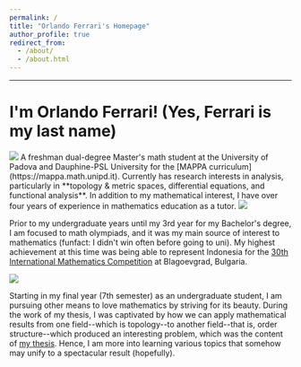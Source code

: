 ```yaml
---
permalink: /
title: "Orlando Ferrari's Homepage"
author_profile: true
redirect_from: 
  - /about/
  - /about.html
---
```

<!-- *Website under construction, more contents will be updated (publications, teachings, and detailed information about me) after a few days/weeks. -->
---
# I'm Orlando Ferrari! (Yes, Ferrari is my last name)

<img src='/images/Wisudapic_2025.jpg'>
A freshman dual-degree Master's math student at the University of Padova and Dauphine-PSL University for the [MAPPA curriculum](https://mappa.math.unipd.it). Currently has research interests in analysis, particularly in **topology & metric spaces, differential equations, and functional analysis**. In addition to my mathematical interest, I have over four years of experience in mathematics education as a tutor.

<img src='/images/IMC_2023.jpg'>

Prior to my undergraduate years until my 3rd year for my Bachelor's degree, I am focused to math olympiads, and it was my main source of interest to mathematics (funfact: I didn't win often before going to uni). My highest achievement at this time was being able to represent Indonesia for the [30th International Mathematics Competition](https://imc-math.org.uk) at Blagoevgrad, Bulgaria.

<img src='/images/FinalThesis_2025.jpg'>

Starting in my final year (7th semester) as an undergraduate student, I am pursuing other means to love mathematics by striving for its beauty. During the work of my thesis, I was captivated by how we can apply mathematical results from one field--which is topology--to another field--that is, order structure--which produced an interesting problem, which was the content of [my thesis](https://etd.repository.ugm.ac.id/penelitian/detail/249432). Hence, I am more into learning various topics that somehow may unify to a spectacular result (hopefully).





